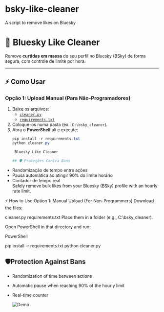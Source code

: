 
# bsky-like-cleaner
A script to remove likes on Bluesky
# 🧹 Bluesky Like Cleaner  

Remove **curtidas em massa** do seu perfil no Bluesky (BSky) de forma segura, com controle de limite por hora.  

---
## ⚡ **Como Usar**  

### **Opção 1: Upload Manual (Para Não-Programadores)**  
1. Baixe os arquivos:  
   - [`cleaner.py`](https://github.com/OLucasFernando/bsky-like-cleaner/raw/main/bsky_cleaner/cleaner.py)  
   - [`requirements.txt`](https://github.com/OLucasFernando/bsky-like-cleaner/raw/main/requirements.txt)  
2. Coloque-os numa pasta (ex.: `C:\bsky_cleaner`).  
3. Abra o **PowerShell** ali e execute:  
   ```powershell
   pip install -r requirements.txt
   python cleaner.py

    Bluesky Like Cleaner

   ## 🛡️ Proteções Contra Bans  
- Randomização de tempo entre ações  
- Pausa automática ao atingir 90% do limite horário  
- Contador de tempo real  
Safely remove bulk likes from your Bluesky (BSky) profile with an hourly rate limit.


⚡ How to Use
Option 1: Manual Upload (For Non-Programmers)
Download the files:

cleaner.py
requirements.txt
Place them in a folder (e.g., C:\bsky_cleaner).

Open PowerShell in that directory and run:

PowerShell

pip install -r requirements.txt
python cleaner.py

## 🛡️Protection Against Bans 
- Randomization of time between actions 
- Automatic pause when reaching 90% of the hourly limit 
- Real-time counter

  ![Demo](assets/demo.gif)

